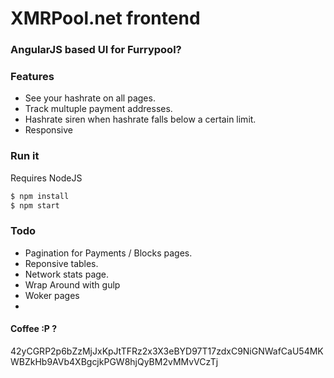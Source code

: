 # XMRPool.net frontend

### AngularJS based UI for Furrypool?

### Features
- See your hashrate on all pages.
- Track multuple payment addresses.
- Hashrate siren when hashrate falls below a certain limit.
- Responsive

### Run it

Requires NodeJS

```sh
$ npm install
$ npm start
```

### Todo

* Pagination for Payments / Blocks pages.
* Reponsive tables.
* Network stats page.
* Wrap Around with gulp
* Woker pages
* 

#### Coffee :P ?
42yCGRP2p6bZzMjJxKpJtTFRz2x3X3eBYD97T17zdxC9NiGNWafCaU54MKWBZkHb9AVb4XBgcjkPGW8hjQyBM2vMMvVCzTj